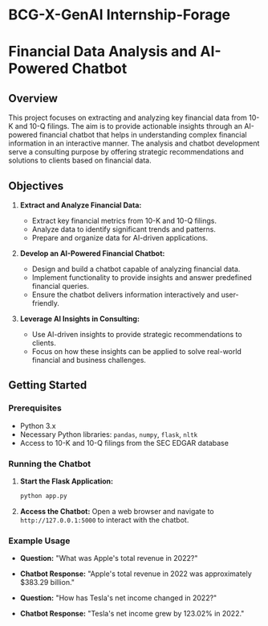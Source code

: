 # BCG-X-GenAI Internship-Forage
# Financial Data Analysis and AI-Powered Chatbot

## Overview

This project focuses on extracting and analyzing key financial data from 10-K and 10-Q filings. The aim is to provide actionable insights through an AI-powered financial chatbot that helps in understanding complex financial information in an interactive manner. The analysis and chatbot development serve a consulting purpose by offering strategic recommendations and solutions to clients based on financial data.

## Objectives

1. **Extract and Analyze Financial Data:**
   - Extract key financial metrics from 10-K and 10-Q filings.
   - Analyze data to identify significant trends and patterns.
   - Prepare and organize data for AI-driven applications.

2. **Develop an AI-Powered Financial Chatbot:**
   - Design and build a chatbot capable of analyzing financial data.
   - Implement functionality to provide insights and answer predefined financial queries.
   - Ensure the chatbot delivers information interactively and user-friendly.

3. **Leverage AI Insights in Consulting:**
   - Use AI-driven insights to provide strategic recommendations to clients.
   - Focus on how these insights can be applied to solve real-world financial and business challenges.

## Getting Started

### Prerequisites

- Python 3.x
- Necessary Python libraries: `pandas`, `numpy`, `flask`, `nltk`
- Access to 10-K and 10-Q filings from the SEC EDGAR database

### Running the Chatbot

1. **Start the Flask Application:**
   ```bash
   python app.py
   ```

2. **Access the Chatbot:**
   Open a web browser and navigate to `http://127.0.0.1:5000` to interact with the chatbot.

### Example Usage

- **Question:** "What was Apple's total revenue in 2022?"
- **Chatbot Response:** "Apple's total revenue in 2022 was approximately $383.29 billion."

- **Question:** "How has Tesla's net income changed in 2022?"
- **Chatbot Response:** "Tesla's net income grew by 123.02% in 2022."
